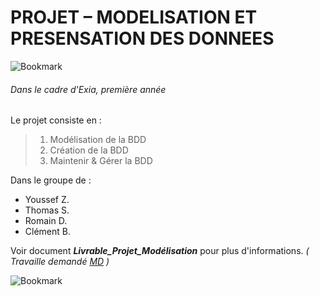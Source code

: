 # PROJET – MODELISATION ET PRESENSATION DES DONNEES

<md-button class="md-icon my-icon-button" aria-label="Bookmark">
 <img src="https://raw.githubusercontent.com/Sacrezar/Projet_Modelisation_A1/master/Organisation_Prevue.PNG" alt="Bookmark">
</md-button>

###### Dans le cadre d'Exia, première année

Le projet consiste en :

> 1. Modélisation de la BDD
> 2. Création de la BDD
> 3. Maintenir & Gérer la BDD

Dans le groupe de :
- Youssef Z.
- Thomas S.
- Romain D.
- Clément B.

Voir document **_Livrable_Projet_Modélisation_** pour plus d'informations.
_\( Travaille demandé [MD](https://github.com/Sacrezar/Projet_Modelisation_A1/blob/master/Maintenir-gerer_BDD/Travail_demande.md) \)_

<md-button class="md-icon my-icon-button" aria-label="Bookmark">
 <img src="https://github.com/Sacrezar/Projet_Modelisation_A1/blob/master/Fichiers_Sujet/exia.cesi.PNG" alt="Bookmark">
</md-button>


